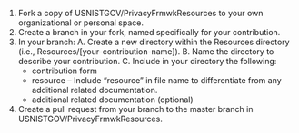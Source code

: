 1. Fork a copy of USNISTGOV/PrivacyFrmwkResources to your own organizational or personal space. 
2. Create a branch in your fork, named specifically for your contribution. 
3. In your branch: 
	A. Create a new directory within the Resources directory (i.e., Resources/[your-contribution-name]).
	B. Name the directory to describe your contribution. 
	C. Include in your directory the following:
	* contribution form
	* resource – Include “resource” in file name to differentiate from any additional related documentation.
	* additional related documentation (optional)
4. Create a pull request from your branch to the master branch in USNISTGOV/PrivacyFrmwkResources.
